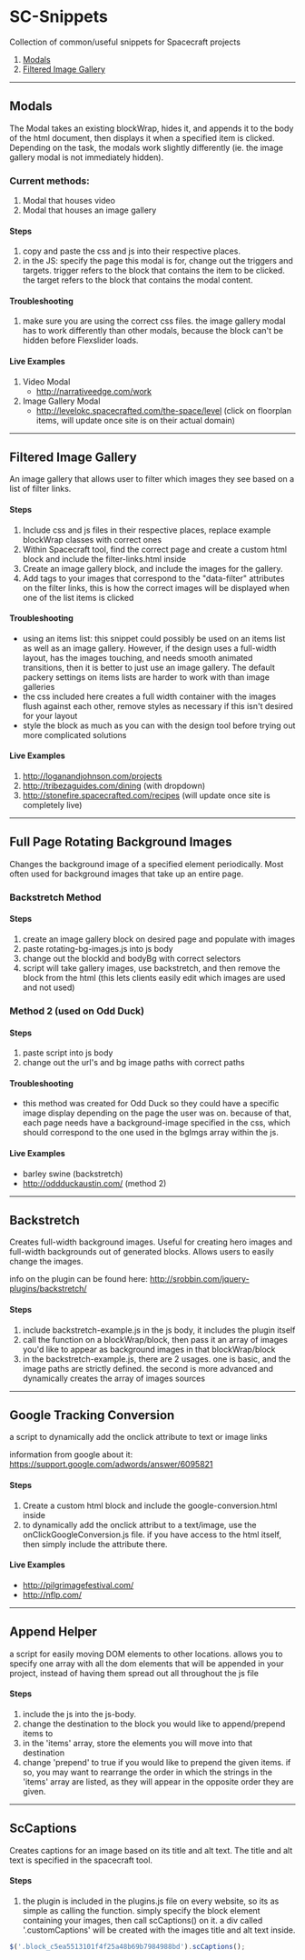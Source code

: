# SC-Snippets
Collection of common/useful snippets for Spacecraft projects

1. [Modals](#modals)
2. [Filtered Image Gallery](#filtered)

---

## Modals<a name="modals"></a>

The Modal takes an existing blockWrap, hides it, and appends it to the body of the html document, then displays it when a specified item is clicked. Depending on the task, the modals work slightly differently (ie. the image gallery modal is not immediately hidden). 

### Current methods:

1. Modal that houses video
2. Modal that houses an image gallery

#### Steps 

1. copy and paste the css and js into their respective places.
2. in the JS: specify the page this modal is for, change out the triggers and targets. trigger refers to the block that contains the item to be clicked. the target refers to the block that contains the modal content.

#### Troubleshooting

1. make sure you are using the correct css files. the image gallery modal has to work differently than other modals, because the block can't be hidden before Flexslider loads.

#### Live Examples

1. Video Modal
	- http://narrativeedge.com/work
2. Image Gallery Modal
	- http://levelokc.spacecrafted.com/the-space/level (click on floorplan items, will update once site is on their actual domain)

---

## Filtered Image Gallery<a name="filtered"></a>

An image gallery that allows user to filter which images they see based on a list of filter links.

#### Steps

1. Include css and js files in their respective places, replace example blockWrap classes with correct ones
2. Within Spacecraft tool, find the correct page and create a custom html block and include the filter-links.html inside
3. Create an image gallery block, and include the images for the gallery.
4. Add tags to your images that correspond to the "data-filter" attributes on the filter links, this is how the correct images will be displayed when one of the list items is clicked

#### Troubleshooting

- using an items list: this snippet could possibly be used on an items list as well as an image gallery. However, if the design uses a full-width layout, has the images touching, and needs smooth animated transitions, then it is better to just use an image gallery. The default packery settings on items lists are harder to work with than image galleries
- the css included here creates a full width container with the images flush against each other, remove styles as necessary if this isn't desired for your layout
- style the block as much as you can with the design tool before trying out more complicated solutions

#### Live Examples

1. http://loganandjohnson.com/projects
2. http://tribezaguides.com/dining (with dropdown)
3. http://stonefire.spacecrafted.com/recipes (will update once site is completely live)

---

## Full Page Rotating Background Images

Changes the background image of a specified element periodically. Most often used for background images that take up an entire page.

### Backstretch Method

#### Steps

1. create an image gallery block on desired page and populate with images
2. paste rotating-bg-images.js into js body
3. change out the blockId and bodyBg with correct selectors
4. script will take gallery images, use backstretch, and then remove the block from the html (this lets clients easily edit which images are used and not used)

### Method 2 (used on Odd Duck)

#### Steps

1. paste script into js body
2. change out the url's and bg image paths with correct paths

#### Troubleshooting

- this method was created for Odd Duck so they could have a specific image display depending on the page the user was on. because of that, each page needs have a background-image specified in the css, which should correspond to the one used in the bgImgs array within the js.

#### Live Examples

- barley swine (backstretch)
- http://oddduckaustin.com/ (method 2)

---

## Backstretch

Creates full-width background images. Useful for creating hero images and full-width backgrounds out of generated blocks. Allows users to easily change the images.

info on the plugin can be found here: http://srobbin.com/jquery-plugins/backstretch/

#### Steps

1. include backstretch-example.js in the js body, it includes the plugin itself
2. call the function on a blockWrap/block, then pass it an array of images you'd like to appear as background images in that blockWrap/block
3. in the backstretch-example.js, there are 2 usages. one is basic, and the image paths are strictly defined. the second is more advanced and dynamically creates the array of images sources

<!-- #### Troubleshooting -->

<!-- #### Live Examples -->

---

## Google Tracking Conversion

a script to dynamically add the onclick attribute to text or image links

information from google about it: https://support.google.com/adwords/answer/6095821

#### Steps

1. Create a custom html block and include the google-conversion.html inside
2. to dynamically add the onclick attribut to a text/image, use the onClickGoogleConversion.js file. if you have access to the html itself, then simply include the attribute there.

#### Live Examples

- http://pilgrimagefestival.com/
- http://nflp.com/

---

## Append Helper

a script for easily moving DOM elements to other locations. allows you to specify one array with all the dom elements that will be appended in your project, instead of having them spread out all throughout the js file

#### Steps

1. include the js into the js-body.
2. change the destination to the block you would like to append/prepend items to
3. in the 'items' array, store the elements you will move into that destination
4. change 'prepend' to true if you would like to prepend the given items. if so, you may want to rearrange the order in which the strings in the 'items' array are listed, as they will appear in the opposite order they are given.

<!-- #### Live Examples -->

---

## ScCaptions

Creates captions for an image based on its title and alt text. The title and alt text is specified in the spacecraft tool.

#### Steps

1. the plugin is included in the plugins.js file on every website, so its as simple as calling the function. simply specify the block element containing your images, then call scCaptions() on it. a div called '.customCaptions' will be created with the images title and alt text inside.
```javascript
$('.block_c5ea5513101f4f25a48b69b7984988bd').scCaptions();

```

<!-- #### Troubleshooting -->

<!-- #### Live Examples -->

